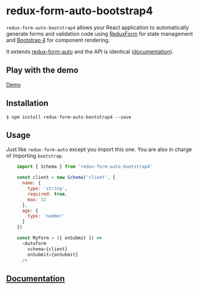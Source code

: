 # redux-form-auto-bootstrap4

`redux-form-auto-bootstrap4` allows your React application to automatically generate forms and validation code using [ReduxForm](https://github.com/erikras/redux-form/) for state management and [Bootstrap 4](https://getbootstrap.com/) for component rendering.

It extends [redux-form-auto](https://github.com/dgonz64/redux-form-auto) and the API is identical ([documentation](https://dgonz64.github.io/redux-form-auto/)).

## Play with the demo

[Demo](https://dgonz64.github.io/redux-form-auto-bootstrap4/demo/)

## Installation

    $ npm install redux-form-auto-bootstrap4 --save

## Usage

Just like `redux-form-auto` except you import this one. You are also in charge of importing `bootstrap`.

```javascript
    import { Schema } from 'redux-form-auto-bootstrap4'

    const client = new Schema('client', {
      name: {
        type: 'string',
        required: true,
        max: 32
      },
      age: {
        type: 'number'
      }
    })

    const MyForm = ({ onSubmit }) =>
      <Autoform
        schema={client}
        onSubmit={onSubmit}
      />
```

## [Documentation](https://dgonz64.github.io/redux-form-auto/)
